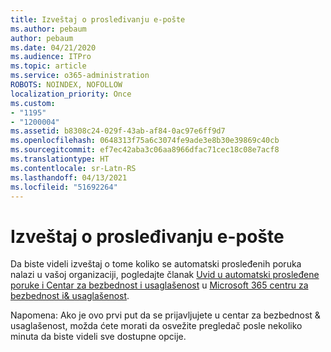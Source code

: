 ```yaml
---
title: Izveštaj o prosleđivanju e-pošte
ms.author: pebaum
author: pebaum
ms.date: 04/21/2020
ms.audience: ITPro
ms.topic: article
ms.service: o365-administration
ROBOTS: NOINDEX, NOFOLLOW
localization_priority: Once
ms.custom:
- "1195"
- "1200004"
ms.assetid: b8308c24-029f-43ab-af84-0ac97e6ff9d7
ms.openlocfilehash: 0648313f75a6c3074fe9ade3e8b30e39869c40cb
ms.sourcegitcommit: ef7ec42aba3c06aa8966dfac71cec18c08e7acf8
ms.translationtype: HT
ms.contentlocale: sr-Latn-RS
ms.lasthandoff: 04/13/2021
ms.locfileid: "51692264"
---
```

# <a name="email-forwarding-report"></a>Izveštaj o prosleđivanju e-pošte

Da biste videli izveštaj o tome koliko se automatski prosleđenih poruka nalazi u vašoj organizaciji, pogledajte članak [Uvid u automatski prosleđene poruke i Centar za bezbednost i usaglašenost](https://docs.microsoft.com/microsoft-365/security/office-365-security/mfi-auto-forwarded-messages-report) u [Microsoft 365 centru za bezbednost i&amp; usaglašenost](https://protection.office.com/#/homepage).
  
Napomena: Ako je ovo prvi put da se prijavljujete u centar za bezbednost &amp; usaglašenost, možda ćete morati da osvežite pregledač posle nekoliko minuta da biste videli sve dostupne opcije.
  